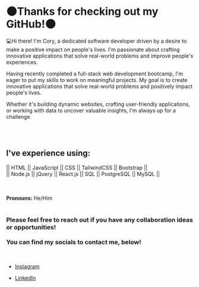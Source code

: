# 🌑Thanks for checking out my GitHub!🌑

<p>
        💻Hi there! I'm Cory, a dedicated software developer driven by a desire to make a positive impact on people's lives. I'm passionate about crafting innovative applications that solve real-world problems and improve people's experiences.

Having recently completed a full-stack web development bootcamp, I'm eager to put my skills to work on meaningful projects. My goal is to create innovative applications that solve real-world problems and positively impact people's lives.

Whether it's building dynamic websites, crafting user-friendly applications, or working with data to uncover valuable insights, I'm always up for a challenge.
</p>

 <br> <br>

## I've experience using:
 
|| HTML || JavaScript || CSS || TailwindCSS || Bootstrap || <br>
|| Node.js || jQuery || React.js || SQL || PostgreSQL || MySQL ||

 <br> <br>
**Pronouns:** He/Him ‍
 <br> <br>
 <h3>Please feel free to reach out if you have any collaboration ideas or opportunities!
         <br><br>You can find my socials to contact me, below!</h3>
 <br>

* [Instagram](https://www.instagram.com/corykaii/)

* [LinkedIn](https://www.linkedin.com/in/cory-burton-35b6a62ab/)
<br><br>
